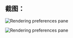 
## 截图：

![Rendering preferences pane](http://m.qpic.cn/psb?/V12N2OY12YLQdL/89in3XPJbcOLjz1tJQ3qt.9hWya*b8lxNoK5zW8Hlno!/b/dMQAAAAAAAAA&bo=2ARsCdgEbAkDORw!&rf=viewer_4)


![Rendering preferences pane](http://m.qpic.cn/psb?/V12N2OY12YLQdL/xOziSxpOMLqiCz.63DTzjgw559eGJgx9UVoHsWRPsw8!/b/dMUAAAAAAAAA&bo=2ARsCdgEbAkDCSw!&rf=viewer_4)

